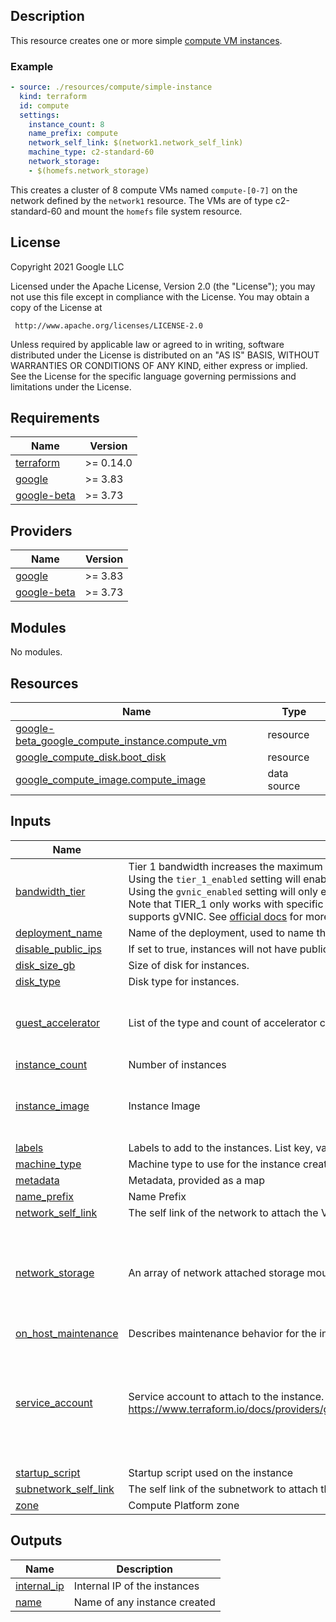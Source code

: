 ## Description

This resource creates one or more simple [compute VM instances](https://cloud.google.com/compute/docs/instances).

### Example

```yaml
- source: ./resources/compute/simple-instance
  kind: terraform
  id: compute
  settings:
    instance_count: 8
    name_prefix: compute
    network_self_link: $(network1.network_self_link)
    machine_type: c2-standard-60
    network_storage:
    - $(homefs.network_storage)
```

This creates a cluster of 8 compute VMs named `compute-[0-7]` on the network
defined by the `network1` resource. The VMs are of type c2-standard-60 and mount
the `homefs` file system resource.

## License

<!-- BEGINNING OF PRE-COMMIT-TERRAFORM DOCS HOOK -->
Copyright 2021 Google LLC

Licensed under the Apache License, Version 2.0 (the "License");
you may not use this file except in compliance with the License.
You may obtain a copy of the License at

     http://www.apache.org/licenses/LICENSE-2.0

Unless required by applicable law or agreed to in writing, software
distributed under the License is distributed on an "AS IS" BASIS,
WITHOUT WARRANTIES OR CONDITIONS OF ANY KIND, either express or implied.
See the License for the specific language governing permissions and
limitations under the License.

## Requirements

| Name | Version |
|------|---------|
| <a name="requirement_terraform"></a> [terraform](#requirement\_terraform) | >= 0.14.0 |
| <a name="requirement_google"></a> [google](#requirement\_google) | >= 3.83 |
| <a name="requirement_google-beta"></a> [google-beta](#requirement\_google-beta) | >= 3.73 |

## Providers

| Name | Version |
|------|---------|
| <a name="provider_google"></a> [google](#provider\_google) | >= 3.83 |
| <a name="provider_google-beta"></a> [google-beta](#provider\_google-beta) | >= 3.73 |

## Modules

No modules.

## Resources

| Name | Type |
|------|------|
| [google-beta_google_compute_instance.compute_vm](https://registry.terraform.io/providers/hashicorp/google-beta/latest/docs/resources/google_compute_instance) | resource |
| [google_compute_disk.boot_disk](https://registry.terraform.io/providers/hashicorp/google/latest/docs/resources/compute_disk) | resource |
| [google_compute_image.compute_image](https://registry.terraform.io/providers/hashicorp/google/latest/docs/data-sources/compute_image) | data source |

## Inputs

| Name | Description | Type | Default | Required |
|------|-------------|------|---------|:--------:|
| <a name="input_bandwidth_tier"></a> [bandwidth\_tier](#input\_bandwidth\_tier) | Tier 1 bandwidth increases the maximum egress bandwidth for VMs.<br>  Using the `tier_1_enabled` setting will enable both gVNIC and TIER\_1 higher bandwidth networking.<br>  Using the `gvnic_enabled` setting will only enable gVNIC and will not enable TIER\_1.<br>  Note that TIER\_1 only works with specific machine families & shapes and must be using an image that supports gVNIC. See [official docs](https://cloud.google.com/compute/docs/networking/configure-vm-with-high-bandwidth-configuration) for more details. | `string` | `"not_enabled"` | no |
| <a name="input_deployment_name"></a> [deployment\_name](#input\_deployment\_name) | Name of the deployment, used to name the cluster | `string` | n/a | yes |
| <a name="input_disable_public_ips"></a> [disable\_public\_ips](#input\_disable\_public\_ips) | If set to true, instances will not have public IPs | `bool` | `false` | no |
| <a name="input_disk_size_gb"></a> [disk\_size\_gb](#input\_disk\_size\_gb) | Size of disk for instances. | `number` | `200` | no |
| <a name="input_disk_type"></a> [disk\_type](#input\_disk\_type) | Disk type for instances. | `string` | `"pd-standard"` | no |
| <a name="input_guest_accelerator"></a> [guest\_accelerator](#input\_guest\_accelerator) | List of the type and count of accelerator cards attached to the instance. | <pre>list(object({<br>    type  = string,<br>    count = number<br>  }))</pre> | `[]` | no |
| <a name="input_instance_count"></a> [instance\_count](#input\_instance\_count) | Number of instances | `number` | `1` | no |
| <a name="input_instance_image"></a> [instance\_image](#input\_instance\_image) | Instance Image | <pre>object({<br>    family  = string,<br>    project = string<br>  })</pre> | <pre>{<br>  "family": "hpc-centos-7",<br>  "project": "cloud-hpc-image-public"<br>}</pre> | no |
| <a name="input_labels"></a> [labels](#input\_labels) | Labels to add to the instances. List key, value pairs. | `any` | n/a | yes |
| <a name="input_machine_type"></a> [machine\_type](#input\_machine\_type) | Machine type to use for the instance creation | `string` | `"c2-standard-60"` | no |
| <a name="input_metadata"></a> [metadata](#input\_metadata) | Metadata, provided as a map | `map(string)` | `{}` | no |
| <a name="input_name_prefix"></a> [name\_prefix](#input\_name\_prefix) | Name Prefix | `string` | `null` | no |
| <a name="input_network_self_link"></a> [network\_self\_link](#input\_network\_self\_link) | The self link of the network to attach the VM. | `string` | `"default"` | no |
| <a name="input_network_storage"></a> [network\_storage](#input\_network\_storage) | An array of network attached storage mounts to be configured. | <pre>list(object({<br>    server_ip     = string,<br>    remote_mount  = string,<br>    local_mount   = string,<br>    fs_type       = string,<br>    mount_options = string<br>  }))</pre> | `[]` | no |
| <a name="input_on_host_maintenance"></a> [on\_host\_maintenance](#input\_on\_host\_maintenance) | Describes maintenance behavior for the instance. | `string` | `"MIGRATE"` | no |
| <a name="input_service_account"></a> [service\_account](#input\_service\_account) | Service account to attach to the instance. See https://www.terraform.io/docs/providers/google/r/compute_instance_template.html#service_account. | <pre>object({<br>    email  = string,<br>    scopes = set(string)<br>  })</pre> | <pre>{<br>  "email": null,<br>  "scopes": [<br>    "https://www.googleapis.com/auth/devstorage.read_only",<br>    "https://www.googleapis.com/auth/logging.write",<br>    "https://www.googleapis.com/auth/monitoring.write",<br>    "https://www.googleapis.com/auth/servicecontrol",<br>    "https://www.googleapis.com/auth/service.management.readonly",<br>    "https://www.googleapis.com/auth/trace.append"<br>  ]<br>}</pre> | no |
| <a name="input_startup_script"></a> [startup\_script](#input\_startup\_script) | Startup script used on the instance | `string` | `null` | no |
| <a name="input_subnetwork_self_link"></a> [subnetwork\_self\_link](#input\_subnetwork\_self\_link) | The self link of the subnetwork to attach the VM. | `string` | `null` | no |
| <a name="input_zone"></a> [zone](#input\_zone) | Compute Platform zone | `string` | n/a | yes |

## Outputs

| Name | Description |
|------|-------------|
| <a name="output_internal_ip"></a> [internal\_ip](#output\_internal\_ip) | Internal IP of the instances |
| <a name="output_name"></a> [name](#output\_name) | Name of any instance created |
<!-- END OF PRE-COMMIT-TERRAFORM DOCS HOOK -->
